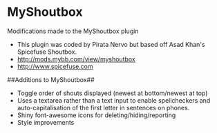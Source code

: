 # MyShoutbox
Modifications made to the MyShoutbox plugin

* This plugin was coded by Pirata Nervo but based off Asad Khan's Spicefuse Shoutbox.
* http://mods.mybb.com/view/myshoutbox
* http://www.spicefuse.com

##Additions to MyShoutbox##
* Toggle order of shouts displayed (newest at bottom/newest at top)
* Uses a textarea rather than a text input to enable spellcheckers and auto-capitalisation of the first letter in sentences on phones.
* Shiny font-awesome icons for deleting/hiding/reporting
* Style improvements

